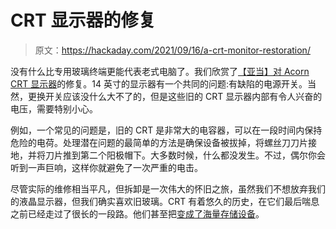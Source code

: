 # CRT 显示器的修复

> 原文：<https://hackaday.com/2021/09/16/a-crt-monitor-restoration/>

没有什么比专用玻璃终端更能代表老式电脑了。我们欣赏了[【亚当】对 Acorn CRT 显示器](https://retrorepairsandrefurbs.com/2021/09/04/acorn-akf-17-crt-monitor-restoration/)的修复。14 英寸的显示器有一个共同的问题:有缺陷的电源开关。当然，更换开关应该没什么大不了的，但是这些旧的 CRT 显示器内部有令人兴奋的电压，需要特别小心。

例如，一个常见的问题是，旧的 CRT 是非常大的电容器，可以在一段时间内保持危险的电荷。处理潜在问题的最简单的方法是确保设备被拔掉，将螺丝刀刀片接地，并将刀片推到第二个阳极帽下。大多数时候，什么都没发生。不过，偶尔你会听到一声巨响，这样你就避免了一次严重的电击。

尽管实际的维修相当平凡，但拆卸是一次伟大的怀旧之旅，虽然我们不想放弃我们的液晶显示器，但我们确实喜欢旧玻璃。CRT 有着悠久的历史，在它们最后喘息之前已经走过了很长的一段路。他们甚至把[变成了海量存储设备](https://hackaday.com/2017/10/26/hollow-state-memory/)。